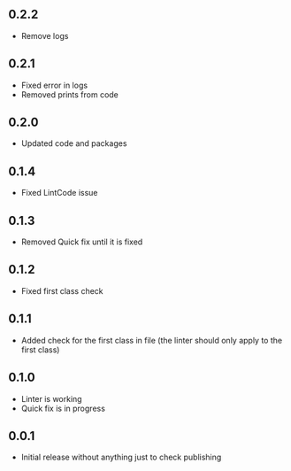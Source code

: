## 0.2.2

* Remove logs


## 0.2.1

* Fixed error in logs
* Removed prints from code


## 0.2.0

* Updated code and packages


## 0.1.4

* Fixed LintCode issue


## 0.1.3

* Removed Quick fix until it is fixed


## 0.1.2

* Fixed first class check


## 0.1.1

* Added check for the first class in file (the linter should only apply to the first class)


## 0.1.0

* Linter is working
* Quick fix is in progress


## 0.0.1

* Initial release without anything just to check publishing